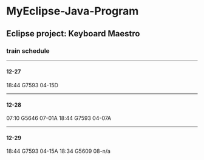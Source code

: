 # MyEclipse-Java-Program

## Eclipse project: Keyboard Maestro

### train schedule

---
#### 12-27

18:44 G7593 04-15D

---
#### 12-28

07:10 G5646 07-01A
18:44 G7593 04-07A

---
#### 12-29

18:44 G7593 04-15A
18:34 G5609 08-n/a

